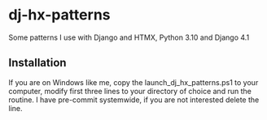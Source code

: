 # dj-hx-patterns
Some patterns I use with Django and HTMX, Python 3.10 and Django 4.1
## Installation
If you are on Windows like me, copy the launch_dj_hx_patterns.ps1 to your computer, modify first three lines to your directory of choice and run the routine. I have pre-commit systemwide, if you are not interested delete the line.
